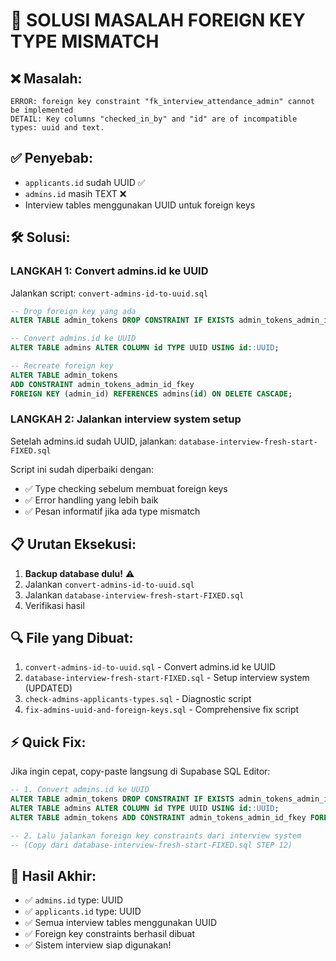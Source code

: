 # 🔧 SOLUSI MASALAH FOREIGN KEY TYPE MISMATCH

## ❌ Masalah:

```
ERROR: foreign key constraint "fk_interview_attendance_admin" cannot be implemented
DETAIL: Key columns "checked_in_by" and "id" are of incompatible types: uuid and text.
```

## ✅ Penyebab:

- `applicants.id` sudah UUID ✅
- `admins.id` masih TEXT ❌
- Interview tables menggunakan UUID untuk foreign keys

## 🛠️ Solusi:

### **LANGKAH 1: Convert admins.id ke UUID**

Jalankan script: `convert-admins-id-to-uuid.sql`

```sql
-- Drop foreign key yang ada
ALTER TABLE admin_tokens DROP CONSTRAINT IF EXISTS admin_tokens_admin_id_fkey;

-- Convert admins.id ke UUID
ALTER TABLE admins ALTER COLUMN id TYPE UUID USING id::UUID;

-- Recreate foreign key
ALTER TABLE admin_tokens
ADD CONSTRAINT admin_tokens_admin_id_fkey
FOREIGN KEY (admin_id) REFERENCES admins(id) ON DELETE CASCADE;
```

### **LANGKAH 2: Jalankan interview system setup**

Setelah admins.id sudah UUID, jalankan: `database-interview-fresh-start-FIXED.sql`

Script ini sudah diperbaiki dengan:

- ✅ Type checking sebelum membuat foreign keys
- ✅ Error handling yang lebih baik
- ✅ Pesan informatif jika ada type mismatch

## 📋 Urutan Eksekusi:

1. **Backup database dulu!** ⚠️
2. Jalankan `convert-admins-id-to-uuid.sql`
3. Jalankan `database-interview-fresh-start-FIXED.sql`
4. Verifikasi hasil

## 🔍 File yang Dibuat:

1. `convert-admins-id-to-uuid.sql` - Convert admins.id ke UUID
2. `database-interview-fresh-start-FIXED.sql` - Setup interview system (UPDATED)
3. `check-admins-applicants-types.sql` - Diagnostic script
4. `fix-admins-uuid-and-foreign-keys.sql` - Comprehensive fix script

## ⚡ Quick Fix:

Jika ingin cepat, copy-paste langsung di Supabase SQL Editor:

```sql
-- 1. Convert admins.id ke UUID
ALTER TABLE admin_tokens DROP CONSTRAINT IF EXISTS admin_tokens_admin_id_fkey;
ALTER TABLE admins ALTER COLUMN id TYPE UUID USING id::UUID;
ALTER TABLE admin_tokens ADD CONSTRAINT admin_tokens_admin_id_fkey FOREIGN KEY (admin_id) REFERENCES admins(id) ON DELETE CASCADE;

-- 2. Lalu jalankan foreign key constraints dari interview system
-- (Copy dari database-interview-fresh-start-FIXED.sql STEP 12)
```

## 🎯 Hasil Akhir:

- ✅ `admins.id` type: UUID
- ✅ `applicants.id` type: UUID
- ✅ Semua interview tables menggunakan UUID
- ✅ Foreign key constraints berhasil dibuat
- ✅ Sistem interview siap digunakan!
